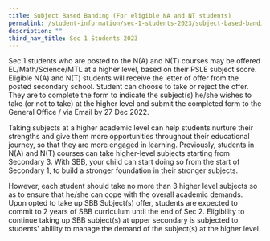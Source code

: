```yaml
---
title: Subject Based Banding (For eligible NA and NT students)
permalink: /student-information/sec-1-students-2023/subject-based-banding-for-eligible-na-and-nt-students/
description: ""
third_nav_title: Sec 1 Students 2023
---
```

<p>Sec 1 students who are posted to the N(A) and N(T) courses may be offered EL/Math/Science/MTL at a higher level, based on their PSLE subject score. Eligible N(A) and N(T) students will receive the letter of offer from the posted secondary school. Student can choose to take or reject the offer. They are to complete the form to indicate the subject(s) he/she wishes to take (or not to take) at the higher level and submit the completed form to the General Office / via Email by 27 Dec 2022.&nbsp;</p>
<p>Taking subjects at a higher academic level can help students nurture their strengths and give them more opportunities throughout their educational journey, so that they are more engaged in learning. Previously, students in N(A) and N(T) courses can take higher-level subjects starting from Secondary 3. With SBB, your child can start doing so from the start of Secondary 1, to build a stronger foundation in their stronger subjects.</p>
<p>However, each student should take no more than 3 higher level subjects so as to ensure that he/she can cope with the overall academic demands. Upon opted to take up SBB Subject(s) offer, students are expected to commit to 2 years of SBB curriculum until the end of Sec 2. Eligibility to continue taking up SBB subject(s) at upper secondary is subjected to students' abiliity to manage the demand of the subject(s) at the higher level.</p>